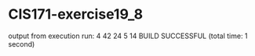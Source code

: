 # CIS171-exercise19_8
output from execution
run:
4 42 24 5 14 BUILD SUCCESSFUL (total time: 1 second)
